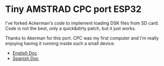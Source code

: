 # Tiny AMSTRAD CPC port ESP32

I've forked Ackerman's code to implement loading DSK files from SD card. Code is not the best, only a quick&dirty patch, but it just works. 

Thanks to Akerman for this port. CPC was my first computer and I'm really enjoying having it running inside such a small device.

<ul>
 <li><a href='readmeEnglish.md'>English Doc</a></li>
 <li><a href='readmeSpanish.md'>Spanish Doc</a></li>
</ul>
